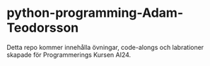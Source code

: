 # python-programming-Adam-Teodorsson 
Detta repo kommer innehålla övningar, code-alongs och labrationer skapade för Programmerings Kursen AI24. 

 
